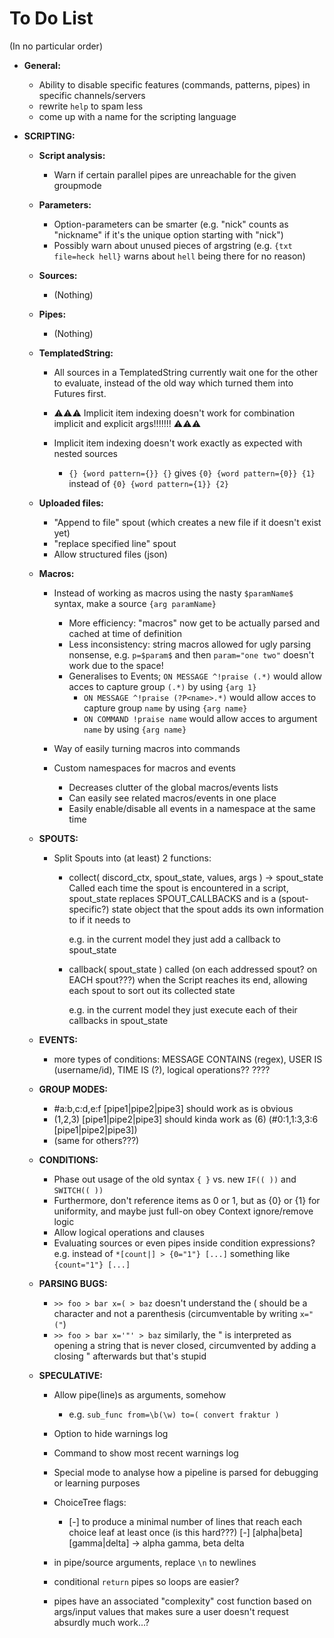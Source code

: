 # To Do List

(In no particular order)

* **General:**
    * Ability to disable specific features (commands, patterns, pipes) in specific channels/servers
    * rewrite `help` to spam less
    * come up with a name for the scripting language

* **SCRIPTING:**

    * **Script analysis:**
        * Warn if certain parallel pipes are unreachable for the given groupmode

    * **Parameters:**
        * Option-parameters can be smarter (e.g. "nick" counts as "nickname" if it's the unique option starting with "nick")
        * Possibly warn about unused pieces of argstring (e.g. `{txt file=heck hell}` warns about `hell` being there for no reason)

    * **Sources:**
        * (Nothing)

    * **Pipes:**
        * (Nothing)

    * **TemplatedString:**
        * All sources in a TemplatedString currently wait one for the other to evaluate, instead of the old way which turned them into Futures first.

        *  ⚠⚠⚠ Implicit item indexing doesn't work for combination implicit and explicit args!!!!!!! ⚠⚠⚠

        * Implicit item indexing doesn't work exactly as expected with nested sources
            * `{} {word pattern={}} {}` gives `{0} {word pattern={0}} {1}` instead of `{0} {word pattern={1}} {2}`

    * **Uploaded files:**
        * "Append to file" spout (which creates a new file if it doesn't exist yet)
        * "replace specified line" spout
        * Allow structured files (json)

    * **Macros:**
        * Instead of working as macros using the nasty `$paramName$` syntax, make a source `{arg paramName}`
            * More efficiency: "macros" now get to be actually parsed and cached at time of definition
            * Less inconsistency: string macros allowed for ugly parsing nonsense, e.g. `p=$param$` and then `param="one two"` doesn't work due to the space!
            * Generalises to Events; `ON MESSAGE ^!praise (.*)` would allow acces to capture group `(.*)` by using `{arg 1}`
                * `ON MESSAGE ^!praise (?P<name>.*)` would allow acces to capture group `name` by using `{arg name}`
                * `ON COMMAND !praise name` would allow acces to argument `name` by using `{arg name}`

        * Way of easily turning macros into commands
        * Custom namespaces for macros and events
            * Decreases clutter of the global macros/events lists
            * Can easily see related macros/events in one place
            * Easily enable/disable all events in a namespace at the same time

    * **SPOUTS:**
        * Split Spouts into (at least) 2 functions:
            * collect( discord_ctx, spout_state, values, args ) → spout_state
                Called each time the spout is encountered in a script, spout_state replaces SPOUT_CALLBACKS
                and is a (spout-specific?) state object that the spout adds its own information to if it needs to

                e.g. in the current model they just add a callback to spout_state

            * callback( spout_state )
                called (on each addressed spout? on EACH spout???) when the Script reaches its end, allowing each spout to sort out its collected state

                e.g. in the current model they just execute each of their callbacks in spout_state

    * **EVENTS:**
        * more types of conditions: MESSAGE CONTAINS (regex), USER IS (username/id), TIME IS (?), logical operations?? ????

    * **GROUP MODES:**
        * #a:b,c:d,e:f [pipe1|pipe2|pipe3]           should work as is obvious
        * (1,2,3) [pipe1|pipe2|pipe3]       should kinda work as    (6) (#0:1,1:3,3:6 [pipe1|pipe2|pipe3])
        * (same for others???)

    * **CONDITIONS:**
        * Phase out usage of the old syntax `{ }` vs. new `IF(( ))` and `SWITCH(( ))`
        * Furthermore, don't reference items as 0 or 1, but as {0} or {1} for uniformity, and maybe just full-on obey Context ignore/remove logic
        * Allow logical operations and clauses
        * Evaluating sources or even pipes inside condition expressions? e.g. instead of `*[count|] > {0="1"} [...]` something like `{count="1"} [...]`
    
    * **PARSING BUGS:**
        * `>> foo > bar x=( > baz` doesn't understand the ( should be a character and not a parenthesis (circumventable by writing `x="("`)
        * `>> foo > bar x='"' > baz` similarly, the " is interpreted as opening a string that is never closed, circumvented by adding a closing " afterwards but that's stupid

    * **SPECULATIVE:**
        * Allow pipe(line)s as arguments, somehow
            * e.g. `sub_func from=\b(\w) to=( convert fraktur )`

        * Option to hide warnings log
        * Command to show most recent warnings log
        * Special mode to analyse how a pipeline is parsed for debugging or learning purposes
        * ChoiceTree flags:
            * [-] to produce a minimal number of lines that reach each choice leaf at least once (is this hard???)
                [-] [alpha|beta] [gamma|delta] → alpha gamma, beta delta
        * in pipe/source arguments, replace `\n` to newlines
        * conditional `return` pipes so loops are easier?
        * pipes have an associated "complexity" cost function based on args/input values that makes sure a user doesn't request absurdly much work...?